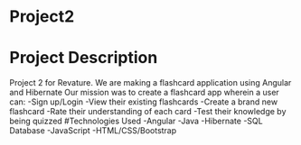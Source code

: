 # Project2
# Project Description
Project 2 for Revature. We are making a flashcard application using Angular and Hibernate
Our mission was to create a flashcard app wherein a user can: 
-Sign up/Login
-View their existing flashcards
-Create a brand new flashcard
-Rate their understanding of each card
-Test their knowledge by being quizzed
#Technologies Used
-Angular
-Java
-Hibernate
-SQL Database
-JavaScript
-HTML/CSS/Bootstrap

